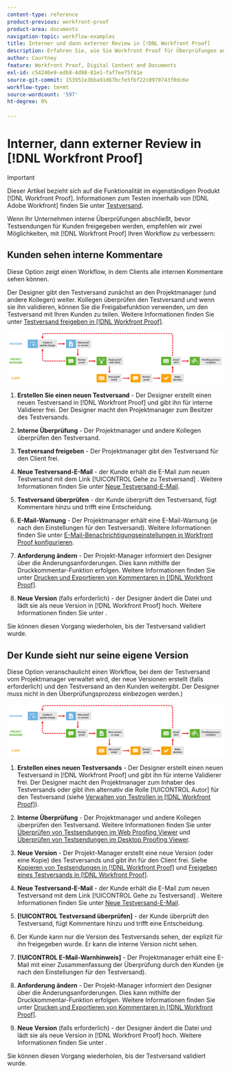```yaml
---
content-type: reference
product-previous: workfront-proof
product-area: documents
navigation-topic: workflow-examples
title: Interner und dann externer Review in [!DNL Workfront Proof]
description: Erfahren Sie, wie Sie Workfront Proof für Überprüfungen außerhalb Ihres Unternehmens verwenden.
author: Courtney
feature: Workfront Proof, Digital Content and Documents
exl-id: c54246e9-edb8-4d98-81e1-faf7ee75f81e
source-git-commit: 153951e3bba91d67bcfe5fbf22c0970743f0dc6e
workflow-type: tm+mt
source-wordcount: '597'
ht-degree: 0%

---
```


# Interner, dann externer Review in [!DNL Workfront Proof]

>[!IMPORTANT]
>
>Dieser Artikel bezieht sich auf die Funktionalität im eigenständigen Produkt [!DNL Workfront Proof]. Informationen zum Testen innerhalb von [!DNL Adobe Workfront] finden Sie unter [Testversand](../../../review-and-approve-work/proofing/proofing.md).

Wenn Ihr Unternehmen interne Überprüfungen abschließt, bevor Testsendungen für Kunden freigegeben werden, empfehlen wir zwei Möglichkeiten, mit [!DNL Workfront Proof] Ihren Workflow zu verbessern:

## Kunden sehen interne Kommentare

Diese Option zeigt einen Workflow, in dem Clients alle internen Kommentare sehen können.

Der Designer gibt den Testversand zunächst an den Projektmanager (und andere Kollegen) weiter. Kollegen überprüfen den Testversand und wenn sie ihn validieren, können Sie die Freigabefunktion verwenden, um den Testversand mit Ihren Kunden zu teilen. Weitere Informationen finden Sie unter [Testversand freigeben in [!DNL Workfront Proof]](../../../workfront-proof/wp-work-proofsfiles/share-proofs-and-files/share-proof.md).

![internal_external_-_option_a.png](assets/internal_external_-_option_A.png)

1. **Erstellen Sie einen neuen Testversand** - Der Designer erstellt einen neuen Testversand in [!DNL Workfront Proof] und gibt ihn für interne Validierer frei. Der Designer macht den Projektmanager zum Besitzer des Testversands.
1. **Interne Überprüfung** - Der Projektmanager und andere Kollegen überprüfen den Testversand.
1. **Testversand freigeben** - Der Projektmanager gibt den Testversand für den Client frei.
1. **Neue Testversand-E-Mail** - der Kunde erhält die E-Mail zum neuen Testversand mit dem Link [!UICONTROL Gehe zu Testversand] . Weitere Informationen finden Sie unter [Neue Testversand-E-Mail](../../../workfront-proof/wp-emailsntfctns/proof-notifications-and-reminders/new-proof-email.md).

1. **Testversand überprüfen** - der Kunde überprüft den Testversand, fügt Kommentare hinzu und trifft eine Entscheidung.
1. **E-Mail-Warnung** - Der Projektmanager erhält eine E-Mail-Warnung (je nach den Einstellungen für den Testversand). Weitere Informationen finden Sie unter [E-Mail-Benachrichtigungseinstellungen in Workfront Proof konfigurieren](../../../workfront-proof/wp-emailsntfctns/email-alerts/config-email-notification-settings-wp.md).

1. **Anforderung ändern** - Der Projekt-Manager informiert den Designer über die Änderungsanforderungen. Dies kann mithilfe der Druckkommentar-Funktion erfolgen. Weitere Informationen finden Sie unter [Drucken und Exportieren von Kommentaren in  [!DNL Workfront Proof]](../../../workfront-proof/wp-work-proofsfiles/organize-your-work/print-and-export-comments.md).

1. **Neue Version** (falls erforderlich) - der Designer ändert die Datei und lädt sie als neue Version in [!DNL Workfront Proof] hoch. Weitere Informationen finden Sie unter .

Sie können diesen Vorgang wiederholen, bis der Testversand validiert wurde.

## Der Kunde sieht nur seine eigene Version

Diese Option veranschaulicht einen Workflow, bei dem der Testversand vom Projektmanager verwaltet wird, der neue Versionen erstellt (falls erforderlich) und den Testversand an den Kunden weitergibt. Der Designer muss nicht in den Überprüfungsprozess einbezogen werden.)

![internal_external_-_option_b.png](assets/internal_external_-_option_B.png)

1. **Erstellen eines neuen Testversands** - Der Designer erstellt einen neuen Testversand in [!DNL Workfront Proof] und gibt ihn für interne Validierer frei. Der Designer macht den Projektmanager zum Inhaber des Testversands oder gibt ihm alternativ die Rolle [!UICONTROL Autor] für den Testversand (siehe [Verwalten von Testrollen in [!DNL Workfront Proof]](../../../workfront-proof/wp-work-proofsfiles/share-proofs-and-files/manage-proof-roles.md)).

1. **Interne Überprüfung** - Der Projektmanager und andere Kollegen überprüfen den Testversand. Weitere Informationen finden Sie unter [Überprüfen von Testsendungen im Web Proofing Viewer](https://support.workfront.com/hc/en-us/sections/115000275214-Reviewing-Proofs-in-the-Web-Proofing-Viewer) und [Überprüfen von Testsendungen im Desktop Proofing Viewer](https://support.workfront.com/hc/en-us/sections/360000686434-Reviewing-Proofs-in-the-Desktop-Proofing-Viewer).

1. **Neue Version** - Der Projekt-Manager erstellt eine neue Version (oder eine Kopie) des Testversands und gibt ihn für den Client frei. Siehe [Kopieren von Testsendungen in  [!DNL Workfront Proof]](../../../workfront-proof/wp-work-proofsfiles/create-proofs-and-files/copy-proofs.md) und [Freigeben eines Testversands in  [!DNL Workfront Proof]](../../../workfront-proof/wp-work-proofsfiles/share-proofs-and-files/share-proof.md).

1. **Neue Testversand-E-Mail** - der Kunde erhält die E-Mail zum neuen Testversand mit dem Link [!UICONTROL Gehe zu Testversand] . Weitere Informationen finden Sie unter [Neue Testversand-E-Mail](../../../workfront-proof/wp-emailsntfctns/proof-notifications-and-reminders/new-proof-email.md).

1. **[!UICONTROL Testversand überprüfen]** - der Kunde überprüft den Testversand, fügt Kommentare hinzu und trifft eine Entscheidung.
1. Der Kunde kann nur die Version des Testversands sehen, der explizit für ihn freigegeben wurde. Er kann die interne Version nicht sehen.
1. **[!UICONTROL E-Mail-Warnhinweis]** - Der Projektmanager erhält eine E-Mail mit einer Zusammenfassung der Überprüfung durch den Kunden (je nach den Einstellungen für den Testversand).
1. **Anforderung ändern** - Der Projekt-Manager informiert den Designer über die Änderungsanforderungen. Dies kann mithilfe der Druckkommentar-Funktion erfolgen. Weitere Informationen finden Sie unter [Drucken und Exportieren von Kommentaren in  [!DNL Workfront Proof]](../../../workfront-proof/wp-work-proofsfiles/organize-your-work/print-and-export-comments.md).

1. **Neue Version** (falls erforderlich) - der Designer ändert die Datei und lädt sie als neue Version in [!DNL Workfront Proof] hoch. Weitere Informationen finden Sie unter .

Sie können diesen Vorgang wiederholen, bis der Testversand validiert wurde.
